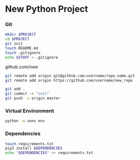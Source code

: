 # New Python Project


### Git

```bash
mkdir $PROJECT
cd $PROJECT
git init
touch README.md
touch .gitignore
echo $STUFF > .gitignore
```
github.com/new

```bash
git remote add origin git@github.com:username/repo_name.git
git remote add origin https://github.com/username/new_repo

git add .
git commit -m "init"
git push -u origin master
```

### Virtual Environment

```bash
python -m venv env
```

### Dependencies

```bash
touch requirements.txt
pip3 install $DEPENDENCIES
echo "$DEPENDENCIES" >> requirements.txt
```